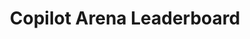---
title: Copilot Arena Leaderboard
emoji: 🏆
colorFrom: indigo
colorTo: green
sdk: gradio
pinned: false
license: apache-2.0
app_file: app.py
tags:
  - leaderboard
---